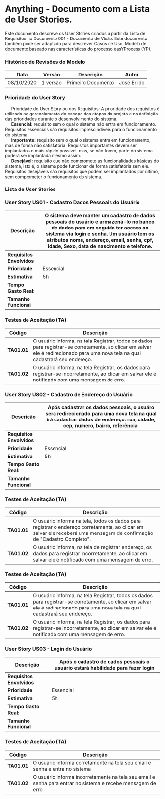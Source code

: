 # Anything - Documento com a Lista de User Stories.

Este documento descreve os User Stories criados a partir da Lista de Requisitos no Documento 001 - Documento de Visão. Este documento também pode ser adaptado para descrever Casos de Uso. Modelo de documento baseado nas características do processo easYProcess (YP).

### Histórico de Revisões do Modelo  

Data | Versão | Descrição | Autor 
 -------- | ----------- | ---------- | ------------ 
 08/10/2020      | 1 versão  | Primeiro Documento | José Erildo
 
 
### Prioridade do User Story  
&nbsp;&nbsp;&nbsp;&nbsp;&nbsp;Prioridade do User Story ou dos Requisitos: A prioridade dos requisitos é utilizada no gerenciamento do escopo das etapas do projeto e na definição das prioridades durante o desenvolvimento do sistema.  
&nbsp;&nbsp;&nbsp;&nbsp;&nbsp;**Essencial:** requisito sem o qual o sistema não entra em funcionamento. Requisitos essenciais são requisitos imprescindíveis para o funcionamento do sistema.  
&nbsp;&nbsp;&nbsp;&nbsp;&nbsp;**Importante:** requisito sem o qual o sistema entra em funcionamento, mas de forma não satisfatória. Requisitos importantes devem ser implantados o mais rápido possível, mas, se não forem, parte do sistema poderá ser implantada mesmo assim.  
&nbsp;&nbsp;&nbsp;&nbsp;&nbsp;**Desejável:** requisito que não compromete as funcionalidades básicas do sistema, isto é, o sistema pode funcionar de forma satisfatória sem ele. Requisitos desejáveis são requisitos que podem ser implantados por último, sem comprometer o funcionamento do sistema.  
 
 ### Lista de User Stories
   
### User Story US01 - Cadastro Dados Pessoais do Usuário

| **Descrição**  | O sistema deve manter um cadastro de dados pessoais do usuário e armazená-lo no banco de dados para em seguida ter acesso ao sistema via login e senha. Um usuário tem os atributos nome, endereço, email, senha, cpf, idade, Sexo, data de nascimento e telefone.
|---|---|
|  **Requisitos Envolvidos**  |   |
|   **Prioridade**  |  Essencial |
|  **Estimativa**  |  5h  |
|  **Tempo Gasto Real:** |   | 
|  **Tamanho Funcional**  |   |  

### Testes de Aceitação (TA)
| Código | Descrição |
|---|---|
|  **TA01.01**  | O usuário informa, na tela Registrar, todos os dados para registrar-se corretamente, ao clicar em salvar ele é redirecionado para uma nova tela na qual cadastrará seu endereço.  |
|   **TA01.02**  | O usuário informa, na tela Registrar, os dados para registrar-se incorretamente, ao clicar em salvar ele é notificado com uma mensagem de erro. |
 
### User Story US02 - Cadastro de Endereço do Usuário

| **Descrição**  | Após cadastrar os dados pessoais, o usuáro será redirecionado para uma nova tela na qual irá cadastrar dados de endereço: rua, cidade, cep, numero, bairro, referência.
|---|---|
|  **Requisitos Envolvidos**  |   |
|   **Prioridade**  |  Essencial |
|  **Estimativa**  |  5h  |
|  **Tempo Gasto Real:** |   | 
|  **Tamanho Funcional**  |   |  

### Testes de Aceitação (TA)
| Código | Descrição |
|---|---|
|  **TA01.01**  | O usuário informa na tela, todos os dados para registrar o endereço corretamente, ao clicar em salvar ele receberá uma mensagem de confirmação de "Cadastro Completo". |
|   **TA01.02**  | O usuário informa, na tela de registrar endereço, os dados para registrar  incorretamente, ao clicar em salvar ele é notificado com uma mensagem de erro. |

### Testes de Aceitação (TA)
| Código | Descrição |
|---|---|
|  **TA01.01**  | O usuário informa, na tela Registrar, todos os dados para registrar-se corretamente, ao clicar em salvar ele é redirecionado para uma nova tela na qual cadastrará seu endereço.  |
|   **TA01.02**  | O usuário informa, na tela Registrar, os dados para registrar-se incorretamente, ao clicar em salvar ele é notificado com uma mensagem de erro. |
 
### User Story US03 - Login do Usuário

| **Descrição**  | Após o cadastro de dados pessoais o  usuário estará habilidade para fazer login |
|---|---|
|  **Requisitos Envolvidos**  |   |
|   **Prioridade**  |  Essencial |
|  **Estimativa**  |  5h  |
|  **Tempo Gasto Real:** |   | 
|  **Tamanho Funcional**  |   |  

### Testes de Aceitação (TA)
| Código | Descrição |
|---|---|
|  **TA01.01**  | O usuário informa corretamente na tela seu email e senha e entra no sistema |
|   **TA01.02**  | O usuário informa incorretamente na tela seu email e senha para entrar no sistema e recebe mensagem de erro|

